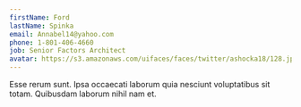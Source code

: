 ```yaml
---
firstName: Ford
lastName: Spinka
email: Annabel14@yahoo.com
phone: 1-801-406-4660
job: Senior Factors Architect
avatar: https://s3.amazonaws.com/uifaces/faces/twitter/ashocka18/128.jpg
---
```

Esse rerum sunt. Ipsa occaecati laborum quia nesciunt voluptatibus sit totam. Quibusdam laborum nihil nam et.
